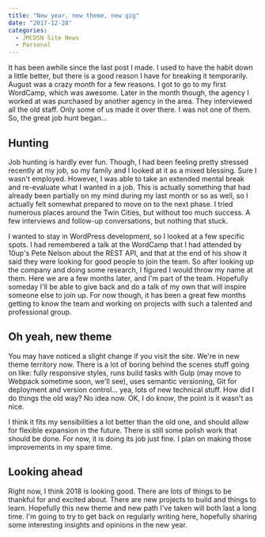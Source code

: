 ```yaml
---
title: "New year, new theme, new gig"
date: "2017-12-28"
categories:
  - JMCDSN Site News
  - Personal
---
```


It has been awhile since the last post I made. I used to have the habit down a little better, but there is a good reason I have for breaking it temporarily. August was a crazy month for a few reasons. I got to go to my first WordCamp, which was awesome. Later in the month though, the agency I worked at was purchased by another agency in the area. They interviewed all the old staff. Only some of us made it over there. I was not one of them. So, the great job hunt began...

## Hunting

Job hunting is hardly ever fun. Though, I had been feeling pretty stressed recently at my job, so my family and I looked at it as a mixed blessing. Sure I wasn't employed. However, I was able to take an extended mental break and re-evaluate what I wanted in a job. This is actually something that had already been partially on my mind during my last month or so as well, so I actually felt somewhat prepared to move on to the next phase. I tried numerous places around the Twin Cities, but without too much success. A few interviews and follow-up conversations, but nothing that stuck.

I wanted to stay in WordPress development, so I looked at a few specific spots. I had remembered a talk at the WordCamp that I had attended by 10up's Pete Nelson about the REST API, and that at the end of his show it said they were looking for good people to join the team. So after looking up the company and doing some research, I figured I would throw my name at them. Here we are a few months later, and I'm part of the team. Hopefully someday I'll be able to give back and do a talk of my own that will inspire someone else to join up. For now though, it has been a great few months getting to know the team and working on projects with such a talented and professional group.

## Oh yeah, new theme

You may have noticed a slight change if you visit the site. We're in new theme territory now. There is a lot of boring behind the scenes stuff going on like: fully responsive styles, runs build tasks with Gulp (may move to Webpack sometime soon, we'll see), uses semantic versioning, Git for deployment and version control... yea, lots of new technical stuff. How did I do things the old way? No idea now. OK, I do _know_, the point is it wasn't as nice.

I think it fits my sensibilities a lot better than the old one, and should allow for flexible expansion in the future. There is still some polish work that should be done. For now, it is doing its job just fine. I plan on making those improvements in my spare time.

## Looking ahead

Right now, I think 2018 is looking good. There are lots of things to be thankful for and excited about. There are new projects to build and things to learn. Hopefully this new theme and new path I've taken will both last a long time. I'm going to try to get back on regularly writing here, hopefully sharing some interesting insights and opinions in the new year.
